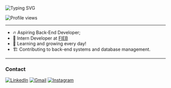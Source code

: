 <img src="https://readme-typing-svg.demolab.com?font=Fira+Code&weight=600&size=25&pause=3000&color=ffffff&random=false&width=435&height=40&lines=Hi!+👋+I'm+Elder+Galvão!" alt="Typing SVG">
<p align="left"> <img src="https://komarev.com/ghpvc/?username=3lder7&color=blue" alt="Profile views" /> </p>
<hr>

- 🔥 Aspiring Back-End Developer;
- 🔭 Intern Developer at [FIEB](https://www.linkedin.com/company/sistemafieb/posts/?feedView=all) 
- 🦾 Learning and growing every day!
- 🏗️ Contributing to back-end systems and database management.
<hr>

### Contact
<p align="left">

[![LinkedIn](https://img.shields.io/badge/-LinkedIn-0077B5?style=flat&logo=linkedin&logoColor=white)](https://www.linkedin.com/in/elder-galv%C3%A3o/)
[![Gmail](https://img.shields.io/badge/-Gmail-D14836?style=flat&logo=gmail&logoColor=white)](mailto:eldergalvao07@gmail.com)
[![Instagram](https://img.shields.io/badge/-Instagram-E4405F?style=flat&logo=instagram&logoColor=white)](https://www.instagram.com/elder.zip)

</p>
